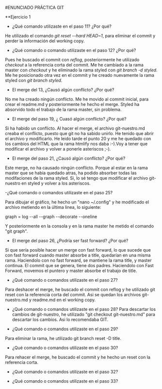 #ENUNCIADO PRÁCTICA GIT

**Ejercicio 1

- ¿Qué comando utilizaste en el paso 11? ¿Por qué?

He utilizado el comando *git reset --hard HEAD~1*, para eliminar el commit y perder la información del working copy.

- ¿Qué comando o comando utilizaste en el paso 12? ¿Por qué?

Pues he buscado el commit con *reflog*, posteriormente he utilizado *checkout* a la referencia corta del commit.
Me he cambiado a la rama master con *checkout* y he eliminado la rama styled con *git branch -d styled*.
Me he posicionado otra vez en el commit y he creado nuevamente la rama styled con *git branch styled*.

- El merge del 13, ¿Causó algún conflicto? ¿Por qué?

No me ha creado ningún conflicto. Me he movido al commit inicial, para crear el readme.md y posteriormente he hecho el merge.
Styled ha absorvido todo el trabajo de la rama master, sin problema.

- El merge del paso 19, ¿ Cuasó algún conflicto? ¿Por qué?

Si ha habido un conflicto. Al hacer el merge, el archivo git-nuestro.md creaba el conflicto, puesto que git no ha sabido unirlo. 
He tenido que abrir el archivo y modificarlo. He leido tarde el punto 20 y me he quedado con los cambios del HTML
que la rama htmlify nos daba :-).Voy a tener que modificar el archivo y volver a ponerle asteriscos ;-).

- El merge del paso 21, ¿Causó algún conflicto? ¿Por qué?

Este merge, no ha causado ningún conflicto.
Porque al estar en la rama master que se habia quedado atras, ha podido absorber todas las modifaciones de la rama styled.
Si, lo sé tengo que modificar el archivo git-nuestro en styled y volver a los asteriscos.

-¿Qué comando o comandos utilizaste en el paso 25?

Para dibujar el gráfico, he hecho un "nano ~/.config" y he modificado el archivo metiendo en la última linea, lo siguiente:

graph = log --all --graph --decorate --oneline

Y posteriormente en la consola y en la rama master he metido el comando "git graph".

- El merge del paso 26, ¿Podría ser fast forward? ¿Por qué?

Si que sería posible hacer un merge con fast forward, lo que sucede que con fast forward cuando master absorbe a title,
quedarían en una misma rama. Haciendolo con no fast forward, se mantiene la rama title, y master continua.
El commit que se genera, tiene dos padres. Haciendolo con Fast Forward, movemos el puntero y master absorbe el trabajo de title.

- ¿Qué comando o comandos utilizaste en el paso 27?

Para deshacer el merge, he buscado el commit con reflog y he utilizado git reset con la referencia corta del commit.
Asi se quedan los archivos git-nuestro.md y readme.md en el working copy.

- ¿Qué comando o comandos utilizaste en el paso 28?
Para descartar los cambios de git-nuestro, he utilizado "git checkout git-nuestro.md" para descartar los cambios.
Asi lo recomendaba GIT.

- ¿Qué comando o comandos utilizaste en el paso 29?

Para eliminar la rama, he utilizado git branch reset -D title.

- ¿Qué comando o comandos utilizaste en el paso 30?

Para rehacer el merge, he buscado el commit y he hecho un reset con la referencia corta.

- ¿Qué comando o comandos utilizaste en el paso 32?


- ¿Qué comando o comandos utilizaste en el paso 33?

